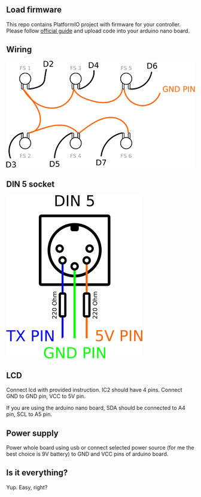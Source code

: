 ## Load firmware

This repo contains PlatformIO project with firmware for your controller. Please follow [official guide](https://docs.platformio.org/en/latest/core/quickstart.html) and upload code into your arduino nano board.

## Wiring

![wiring](./photos/wiring.png)

## DIN 5 socket

![din](./photos/din.png)

## LCD

Connect lcd with provided instruction. IC2 should have 4 pins. Connect GND to GND pin, VCC to 5V pin.

If you are using the arduino nano board, SDA should be connected to A4 pin, SCL to A5 pin.

## Power supply

Power whole board using usb or connect selected power source (for me the best choice is 9V battery) to GND and VCC pins of arduino board.

## Is it everything?

Yup. Easy, right?